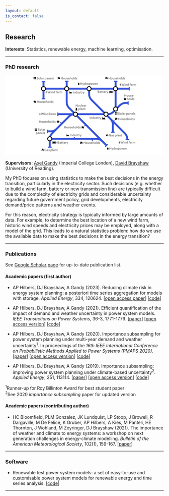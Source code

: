 ```yaml
---
layout: default
is_contact: false
---
```


## Research

**Interests**: Statistics, renewable energy, machine learning, optimisation.

---


### PhD research

<img src="images/tube_psm.png">

**Supervisors**: [Axel Gandy](http://wwwf.imperial.ac.uk/~agandy/) (Imperial College London), [David Brayshaw](https://research.reading.ac.uk/meteorology/people/david-brayshaw/) (University of Reading).

My PhD focuses on using statistics to make the best decisions in the energy transition, particularly in the electricity sector. Such decisions (e.g. whether to build a wind farm, battery or new transmission line) are typically difficult due to the complexity of electricity grids and considerable uncertainty regarding future government policy, grid developments, electricity demand/price patterns and weather events.

For this reason, electricity strategy is typically informed by large amounts of data. For example, to determine the best location of a new wind farm, historic wind speeds and electricity prices may be employed, along with a model of the grid. This leads to a natural statistics problem: how do we use the available data to make the best decisions in the energy transition?


---


### Publications

See [Google Scholar page](https://scholar.google.com/citations?user=SqSbcwQAAAAJ&hl=en&oi=ao) for up-to-date publication list.

#### Academic papers (first author)

* AP Hilbers, DJ Brayshaw, A Gandy (2023). Reducing climate risk in energy system planning: a posteriori time series aggregation for models with storage. *Applied Energy*, 334, 120624. [[open access paper](https://doi.org/10.1016/j.apenergy.2022.120624)] [[code](https://github.com/ahilbers/a_posteriori_tsa_storage)]

* AP Hilbers, DJ Brayshaw, A Gandy (2021). Efficient quantification of the impact of demand and weather uncertainty in power system models. *IEEE Transactions on Power Systems*, 36-3, 1771-1779. [[paper](https://doi.org/10.1109/TPWRS.2020.3031187)] [[open access version](https://arxiv.org/abs/1912.10326)] [[code](https://github.com/ahilbers/2020_bootstrap_uncertainty_quantification)]

* AP Hilbers, DJ Brayshaw, A Gandy (2020). Importance subsampling for power system planning under multi-year demand and weather uncertainty<sup>1</sup>. In proceedings of the *16th IEEE International Conference on Probabilistic Methods Applied to Power Systems (PMAPS 2020)*. [[paper](https://doi.org/10.1109/PMAPS47429.2020.9183591)] [[open access version](https://arxiv.org/abs/2008.10300)] [[code](https://github.com/ahilbers/importance_subsampling)]

* AP Hilbers, DJ Brayshaw, A Gandy (2019). Importance subsampling: improving power system planning under climate-based uncertainty<sup>2</sup>. *Applied Energy*, 251, 113114. [[paper](https://doi.org/10.1016/j.apenergy.2019.04.110)] [[open access version](https://arxiv.org/abs/1903.10916)] [[code](https://github.com/ahilbers/importance_subsampling)]

<sup>1</sup>Runner-up for Roy Billinton Award for best student paper<br>
<sup>2</sup>See 2020 *importance subsampling* paper for updated version


#### Academic papers (contributing author)

* HC Bloomfield, PLM Gonzalez, JK Lundquist, LP Stoop, J Browell, R Dargaville, M De Felice, K Gruber, AP Hilbers, A Kies, M Panteli, HE Thornton, J Wohland, M Zeyringer, DJ Brayshaw (2021). The importance of weather and climate to energy systems: a workshop on next generation challenges in energy-climate modelling. *Bulletin of the American Meteorological Society*, 102(1), 159-167. [[paper](https://journals.ametsoc.org/view/journals/bams/102/1/BAMS-D-20-0256.1.xml)]

---

### Software

* Renewable test power system models: a set of easy-to-use and customisable power system models for renewable energy and time series analysis. [[code](https://github.com/ahilbers/renewable_test_PSMs)]

---

